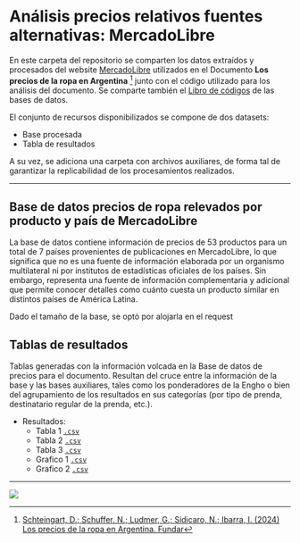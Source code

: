 # Análisis precios relativos fuentes alternativas: MercadoLibre


En este carpeta del repositorio se comparten los datos extraídos y procesados del website [MercadoLibre](https://mercadolibre.com/) utilizados en el Documento **Los precios de la ropa en Argentina** [^1] junto con el código utilizado para los análisis del documento. Se comparte también el [Libro de códigos](Meli_Libro-Codigo.pdf) de las bases de datos. 

El conjunto de recursos disponibilizados se compone de dos datasets: 

* Base procesada
* Tabla de resultados

A su vez, se adiciona una carpeta con archivos auxiliares, de forma tal de garantizar la replicabilidad de los procesamientos realizados. 

[^1]: [Schteingart, D.; Schuffer, N.; Ludmer, G.; Sidicaro, N.; Ibarra, I. (2024) Los precios de la ropa en Argentina. Fundar](https://fund.ar/publicacion/los-precios-de-la-ropa-en-la-argentina/)

---

## Base de datos precios de ropa relevados por producto y país de MercadoLibre


La base de datos contiene información de precios de 53 productos para un total de 7 países provenientes de publicaciones en MercadoLibre, lo que significa que no es una fuente de información elaborada por un organismo multilateral ni por institutos de estadísticas oficiales de los países. Sin embargo, representa una fuente de información complementaria y adicional que permite conocer detalles como cuánto cuesta un producto similar en distintos países de América Latina.

Dado el tamaño de la base, se optó por alojarla en el request
  

## Tablas de resultados

Tablas generadas con la información volcada en la Base de datos de precios para el documento. Resultan del cruce entre la información de la base y las bases auxiliares, tales como los ponderadores de la Engho o bien del agrupamiento de los resultados en sus categorías (por tipo de prenda, destinatario regular de la prenda, etc.).   

- Resultados: 
  - Tabla 1 [`.csv`](https://raw.githubusercontent.com/datos-Fundar/precios-textil/main/numbeo/datos-procesamiento/precios_relativos_numbeo_20240516.csv)
  - Tabla 2 [`.csv`](https://raw.githubusercontent.com/datos-Fundar/precios-textil/main/numbeo/datos-procesamiento/precios_relativos_numbeo_20240516.csv)
  - Tabla 3 [`.csv`](https://raw.githubusercontent.com/datos-Fundar/precios-textil/main/numbeo/datos-procesamiento/precios_relativos_numbeo_20240516.csv)
  - Grafico 1 [`.csv`](https://raw.githubusercontent.com/datos-Fundar/precios-textil/main/numbeo/datos-procesamiento/precios_relativos_numbeo_20240516.csv)
  - Grafico 2 [`.csv`](https://raw.githubusercontent.com/datos-Fundar/precios-textil/main/numbeo/datos-procesamiento/precios_relativos_numbeo_20240516.csv)
    

---

<a href="https://fund.ar">
  <picture>
    <source media="(prefers-color-scheme: dark)" srcset="https://github.com/datos-Fundar/fundartools/assets/86327859/6ef27bf9-141f-4537-9d78-e16b80196959">
    <source media="(prefers-color-scheme: light)" srcset="https://github.com/datos-Fundar/fundartools/assets/86327859/aa8e7c72-4fad-403a-a8b9-739724b4c533">
    <img src="fund.ar"></img>
  </picture>
</a>
